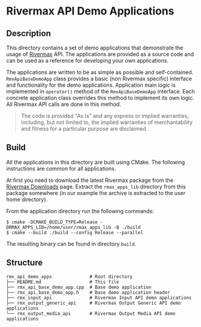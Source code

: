 # Rivermax API Demo Applications

## Description

This directory contains a set of demo applications that demonstrate the usage of
[Rivermax](https://developer.nvidia.com/networking/rivermax) API. The applications
are provided as a source code and can be used as a reference for developing your
own applications.

The applications are written to be as simple as possible and self-contained.
`RmxApiBaseDemoApp` class provides a basic (non Rivermax specific) interface and
functionality for the demo applications. Application main logic is implemented in
`operator()` method of the `RmxApiBaseDemoApp` interface. Each concrete application
class overrides this method to implement its own logic. All Rivermax API calls are
done in this method.

> The code is provided "As Is" and any express or implied warranties, including,
> but not limited to, the implied warranties of merchantability and fitness for a particular
> purpose are disclaimed.

## Build

All the applications in this directory are built using CMake. The following
instructions are common for all applications.

At first you need to download the latest Rivermax package from the
[Rivermax Downloads](https://developer.nvidia.com/networking/rivermax-getting-started)
page. Extract the `rmax_apps_lib` directory from this package somewhere (in our
example the archive is extracted to the user home directory).

From the application directory run the following commands:

```shell
$ cmake -DCMAKE_BUILD_TYPE=Release -DRMAX_APPS_LIB=/home/user/rmax_apps_lib -B ./build
$ cmake --build ./build --config Release --parallel
```

The resulting binary can be found in directory `build`.

## Structure

```
rmx_api_demo_apps              # Root directory
├── README.md                  # This file
├── rmx_api_base_demo_app.cpp  # Base demo application
├── rmx_api_base_demo_app.h    # Base demo application header
├── rmx_input_api              # Rivermax Input API demo applications
├── rmx_output_generic_api     # Rivermax Output Generic API demo applications
└── rmx_output_media_api       # Rivermax Output Media API demo applications
```

